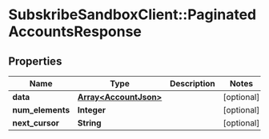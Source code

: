 # SubskribeSandboxClient::PaginatedAccountsResponse

## Properties
Name | Type | Description | Notes
------------ | ------------- | ------------- | -------------
**data** | [**Array&lt;AccountJson&gt;**](AccountJson.md) |  | [optional] 
**num_elements** | **Integer** |  | [optional] 
**next_cursor** | **String** |  | [optional] 


